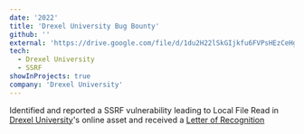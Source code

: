 ```yaml
---
date: '2022'
title: 'Drexel University Bug Bounty'
github: ''
external: 'https://drive.google.com/file/d/1du2H22lSkGIjkfu6FVPsHEzCeHgFHR3J/view?usp=sharing'
tech:
  - Drexel University
  - SSRF
showInProjects: true
company: 'Drexel University'
---
```


Identified and reported a SSRF vulnerability leading to Local File Read in [Drexel University](https://drexel.edu/)'s online asset and received a [Letter of Recognition](https://drive.google.com/file/d/1du2H22lSkGIjkfu6FVPsHEzCeHgFHR3J/view?usp=sharing)
